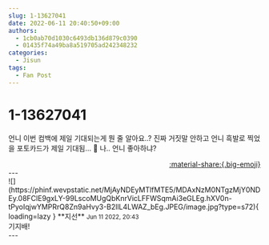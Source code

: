 ```yaml
---
slug: 1-13627041
date: 2022-06-11 20:40:50+09:00
authors:
  - 1cb0ab70d1030c6493db136d879c0390
  - 01435f74a49ba8a519705ad242348232
categories:
  - Jisun
tags:
  - Fan Post
---
```


# 1-13627041

<div class="post-container" markdown="1">
<div class="content-container md-sidebar__scrollwrap" markdown="1">

언니 이번 컴백에 제일 기대되는게 뭔 줄 알아요..? 진짜 거짓말 안하고 언니 흑발로 찍었을 포토카드가 제일 기대됨... 🥹 나.. 언니 좋아하냐?

</div>
</div>

<div style="text-align: right;" markdown="1">
<a href="https://weverse.io/fromis9/fanpost/1-13627041" style="text-align: right;">:material-share:{.big-emoji}</a>
</div>
---

<div class="comments-container md-sidebar__scrollwrap" markdown="1">
<div class="comment" markdown="1">
<div class='id-container' markdown="1">
![](https://phinf.wevpstatic.net/MjAyNDEyMTlfMTE5/MDAxNzM0NTgzMjY0NDEy.08FClE9gxLY-99LscoMUgQbKnrVicLFFWSqmAi3eGLEg.hXV0n-tPyoIqjwYMPRrQ8Zn9aHvy3-B2llL4LWAZ_bEg.JPEG/image.jpg?type=s72){ loading=lazy }
**<span class="artist">지선</span>** <small>Jun 11 2022, 20:43</small><br>
</div>
<div class='comment-body' markdown="1">
기지배!
</div>
</div>
</div>
---
